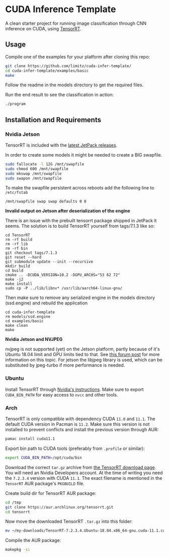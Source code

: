 # CUDA Inference Template
A clean starter project for running image classification through CNN inference on CUDA, using [TensorRT](https://developer.nvidia.com/tensorrt).


## Usage
Compile one of the examples for your platform after cloning this repo:
``` sh
git clone https://github.com/limitz/cuda-infer-template/
cd cuda-infer-template/examples/basic
make
```

Follow the readme in the models directory to get the required files.

Run the end result to see the classification in action:
``` sh
./program
```


## Installation and Requirements
### Nvidia Jetson

TensorRT is included with the [latest JetPack releases](https://developer.nvidia.com/embedded/jetpack).

In order to create some models it might be needed to create a BIG swapfile.
``` sh
sudo fallocate -l 12G /mnt/swapfile
sudo chmod 600 /mnt/swapfile
sudo mkswap /mnt/swapfile
sudo swapon /mnt/swapfile
```

To make the swapfile persistent across reboots add the following line to `/etc/fstab`
```
/mnt/swapfile swap swap defaults 0 0
```
__Invalid output on Jetson after deserialization of the engine__

There is an issue with the prebuilt tensorrt package shipped in JetPack it seems. The solution is to build TensorRT yourself from tags/7.1.3 like so:
```
cd TensorRT
rm -rf build
rm -rf lib
rm -rf bin
git checkout tags/7.1.3
git reset --hard
git submodule update --init --recursive
mkdir build
cd build
cmake .. -DCUDA_VERSION=10.2 -DGPU_ARCHS="53 62 72"
make -j2
make install
sudo cp -P ../lib/libnv* /usr/lib/aarch64-linux-gnu/
```
Then make sure to remove any serialized engine in the models directory (ssd.engine) and rebuild the application
```
cd cuda-infer-template
rm models/ssd.engine
cd examples/basic
make clean
make
```

__Nvidia Jetson and NVJPEG__

nvjpeg is not supported (yet) on the Jetson platform, partly because of it's Ubuntu 18.04 limit and GPU limits tied to that. See [this forum post](https://forums.developer.nvidia.com/t/installing-cuda-11-x-on-jetson-nano/169109/3) for more information on this topic. For jetson the libjpeg library is used, which can be substituted by jpeg-turbo if more performance is needed.

### Ubuntu
Install TensorRT through [Nvidia's instructions](https://docs.nvidia.com/deeplearning/tensorrt/install-guide/index.html).
Make sure to export `CUDA_BIN_PATH` for easy access to `nvcc` and other tools.

### Arch
TensorRT is only compatible with dependency CUDA `11.0` and `11.1`. The default CUDA version in Pacman is `11.2`. Make sure this version is not installed to prevent conflicts and install the previous version through AUR:

```sh
pamac install cuda11.1
```
Export bin path to CUDA tools (preferably from `.profile` or similar):
```sh
export CUDA_BIN_PATH=/opt/cuda/bin
```

Download the correct `tar.gz` archive from [the TensorRT download page](https://developer.nvidia.com/nvidia-tensorrt-download). You will need an Nvidia Developers account.
At the time of writing you need the `7.2.3.4` version with CUDA `11.1`. 
The exact filename is mentioned in the `TensorRT` AUR package's `PKGBUILD` file.

Create build dir for TensorRT AUR package:
```sh
cd /tmp
git clone https://aur.archlinux.org/tensorrt.git
cd tensorrt
```
Now move the downloaded TensorRT `.tar.gz` into this folder:
```sh
mv ~/my-downloads/TensorRT-7.2.3.4.Ubuntu-18.04.x86_64-gnu.cuda-11.1.cudnn8.1.tar.gz .
```
Compile the AUR package:
``` sh
makepkg -si
```
